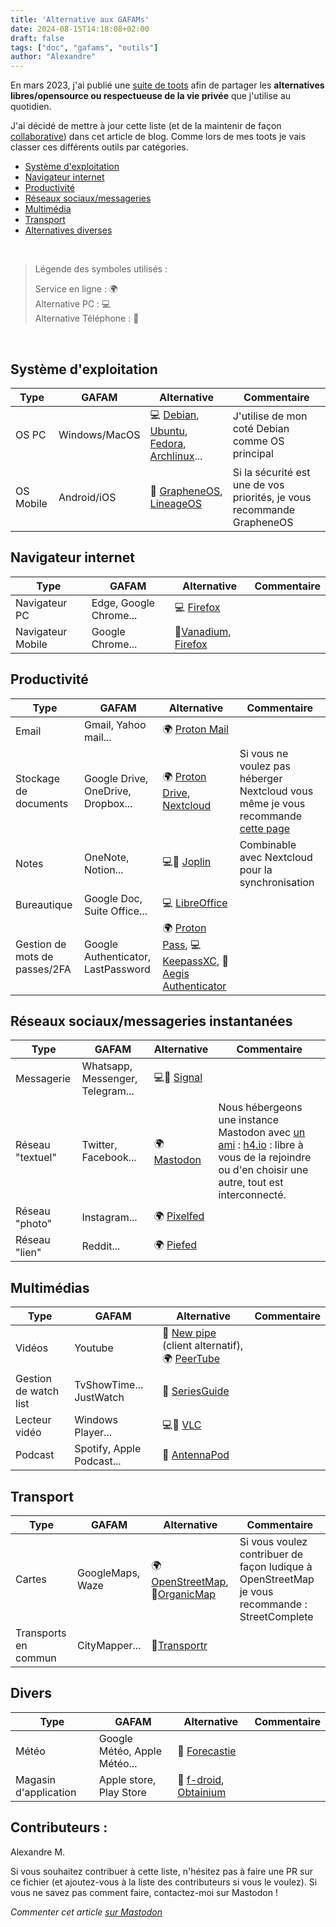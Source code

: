 ```yaml
---
title: 'Alternative aux GAFAMs'
date: 2024-08-15T14:18:08+02:00
draft: false
tags: ["doc", "gafams", "outils"]
author: "Alexandre"
---
```


En mars 2023, j'ai publié une [suite de toots](https://h4.io/deck/@wazaby/110071386469621956) afin de partager les **alternatives libres/opensource ou respectueuse de la vie privée** que j'utilise au quotidien.

J'ai décidé de mettre à jour cette liste (et de la maintenir de façon [collaborative](#h_145004896680161723733218322)) dans cet article de blog. Comme lors de mes toots je vais classer ces différents outils par catégories.

- [Système d'exploitation](#h_796141402671291723733155441)  
- [Navigateur internet](#h_38471414672421723733163470)  
- [Productivité](#h_572533717673601723733170882)  
- [Réseaux sociaux/messageries](#h_774783904674661723733180745)  
- [Multimédia](#h_539532930675941723733188385)  
- [Transport](#h_243284954677051723733195719)  
- [Alternatives diverses](#h_408208500679161723733208912)

&nbsp;

> Légende des symboles utilisés :
> 
> Service en ligne : 🌍  
> Alternative PC : 💻  
> Alternative Téléphone : 📱

&nbsp;

## Système d'exploitation

| Type | GAFAM | Alternative | Commentaire |
| --- | --- | --- | --- |
| OS PC | Windows/MacOS | 💻 [Debian](https://www.debian.org/), [Ubuntu](https://ubuntu.com/), [Fedora](https://fedoraproject.org/fr/), [Archlinux](https://archlinux.org/)... | J'utilise de mon coté Debian comme OS principal |
| OS Mobile | Android/iOS | 📱 [GrapheneOS](https://grapheneos.org/), [LineageOS](https://lineageos.org/) | Si la sécurité est une de vos priorités, je vous recommande GrapheneOS |

## Navigateur internet

| Type | GAFAM | Alternative | Commentaire |
| --- | --- | --- | --- |
| Navigateur PC | Edge, Google Chrome... | 💻 [Firefox](https://www.mozilla.org/fr/firefox/new/) |     |
| Navigateur Mobile | Google Chrome... | 📱[Vanadium](https://github.com/GrapheneOS/Vanadium), [Firefox](https://www.mozilla.org/fr/firefox/new/) |     |

## Productivité

| Type | GAFAM | Alternative | Commentaire |
| --- | --- | --- | --- |
| Email | Gmail, Yahoo mail... | 🌍 [Proton Mail](https://proton.me/) |     |
| Stockage de documents | Google Drive, OneDrive, Dropbox... | 🌍 [Proton Drive](https://proton.me/), [Nextcloud](https://nextcloud.com/) | Si vous ne voulez pas héberger Nextcloud vous même je vous recommande [cette page](https://nextcloud.com/sign-up/) |
| Notes | OneNote, Notion... | 💻📱 [Joplin](https://joplinapp.org/) | Combinable avec Nextcloud pour la synchronisation |
| Bureautique | Google Doc, Suite Office... | 💻 [LibreOffice](https://fr.libreoffice.org/) |     |
| Gestion de mots de passes/2FA | Google Authenticator, LastPassword | 🌍 [Proton Pass](https://proton.me/), 💻 [KeepassXC](https://keepassxc.org/), 📱[Aegis Authenticator](https://getaegis.app/) |     |

## Réseaux sociaux/messageries instantanées

| Type | GAFAM | Alternative | Commentaire |
| --- | --- | --- | --- |
| Messagerie | Whatsapp, Messenger, Telegram... | 💻📱 [Signal](https://www.signal.org/fr/) |     |
| Réseau "textuel" | Twitter, Facebook... | 🌍[Mastodon](https://joinmastodon.org/) | Nous hébergeons une instance Mastodon avec [un ami](https://h4.io/@abel) : [h4.io](https://h4.io) : libre à vous de la rejoindre ou d'en choisir une autre, tout est interconnecté. |
| Réseau "photo" | Instagram... | 🌍 [Pixelfed](https://pixelfed.org/) |     |
| Réseau "lien" | Reddit... | 🌍 [Piefed](https://codeberg.org/rimu/pyfedi) |     |

## Multimédias

| Type | GAFAM | Alternative | Commentaire |
| --- | --- | --- | --- |
| Vidéos | Youtube | 📱 [New pipe](https://newpipe.net/) (client alternatif), 🌍 [PeerTube](https://joinpeertube.org/) |     |
| Gestion de watch list | TvShowTime... JustWatch | 📱 [SeriesGuide](https://seriesgui.de/) |     |
| Lecteur vidéo | Windows Player... | 💻📱 [VLC](https://www.videolan.org/vlc/) |     |
| Podcast | Spotify, Apple Podcast... | 📱 [AntennaPod](https://antennapod.org/) |     |

## Transport

| Type | GAFAM | Alternative | Commentaire |
| --- | --- | --- | --- |
| Cartes | GoogleMaps, Waze | 🌍 [OpenStreetMap](https://www.openstreetmap.org/), 📱[OrganicMap](https://organicmaps.app/fr/) | Si vous voulez contribuer de façon ludique à OpenStreetMap je vous recommande : StreetComplete |
| Transports en commun | CityMapper... | 📱[Transportr](https://transportr.app/) |     |

## Divers

| Type | GAFAM | Alternative | Commentaire |
| --- | --- | --- | --- |
| Météo | Google Météo, Apple Météo... | 📱 [Forecastie](https://github.com/martykan/forecastie) |     |
| Magasin d'application | Apple store, Play Store | 📱 [f-droid](https://f-droid.org/), [Obtainium](https://github.com/ImranR98/Obtainium) |     |

## Contributeurs :

Alexandre M.

Si vous souhaitez contribuer à cette liste, n'hésitez pas à faire une PR sur ce fichier (et ajoutez-vous à la liste des contributeurs si vous le voulez). Si vous ne savez pas comment faire, contactez-moi sur Mastodon !

*Commenter cet article [sur Mastodon](https://h4.io/@wazaby/112824113078063171)*

